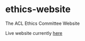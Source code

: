 # ethics-website
The ACL Ethics Committee Website 

Live website currently [here](https://ethics.aclweb.org/)
